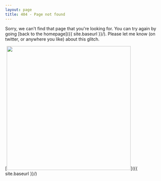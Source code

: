 ```yaml
---
layout: page
title: 404 - Page not found
---
```


Sorry, we can't find that page that you're looking for. You can try again by going [back to the homepage]({{ site.baseurl }}/).
Please let me know (on twitter, or anywhere you like) about this glitch.

[<img src="{{ site.baseurl }}/images/404.jpg" style="width: 400px;"/>]({{ site.baseurl }}/)
